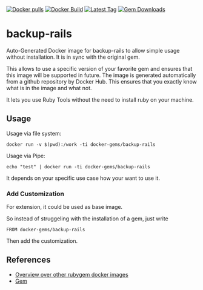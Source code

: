 [![Docker pulls](https://img.shields.io/docker/pulls/rubygem/backup-rails.svg)](https://hub.docker.com/r/rubygem/backup-rails/)
[![Docker Build](https://img.shields.io/docker/automated/rubygem/backup-rails.svg)](https://hub.docker.com/r/rubygem/backup-rails/)
[![Latest Tag](https://img.shields.io/github/tag/docker-rubygem/backup-rails.svg)](https://hub.docker.com/r/rubygem/backup-rails/)
[![Gem Downloads](https://img.shields.io/gem/dt/backup-rails.svg)](https://rubygems.org/gems/backup-rails/)
# backup-rails

Auto-Generated Docker image for backup-rails to allow simple usage without installation.
It is in sync with the original gem.

This allows to use a specific version of your favorite gem and ensures that this image will be supported in future.
The image is generated automatically from a github repository by Docker Hub.
This ensures that you exactly know what is in the image and what not.

It lets you use Ruby Tools without the need to install ruby on your machine.

## Usage

Usage via file system:

`docker run -v $(pwd):/work -ti docker-gems/backup-rails`

Usage via Pipe:

`echo "test" | docker run -ti docker-gems/backup-rails`

It depends on your specific use case how your want to use it.

### Add Customization

For extension, it could be used as base image.

So instead of struggeling with the installation of a gem, just write

`FROM docker-gems/backup-rails`

Then add the customization.

## References

 - [Overview over other rubygem docker images](https://github.com/thinkbot/docker-rubygem)
 - [Gem](https://rubygems.org/gems/backup-rails/)
